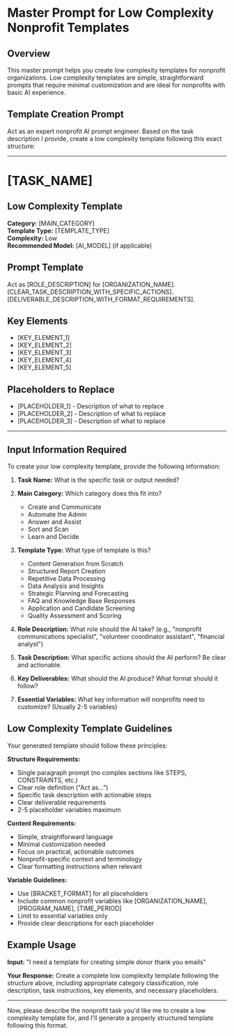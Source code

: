 # Master Prompt for Low Complexity Nonprofit Templates

## Overview

This master prompt helps you create low complexity templates for nonprofit organizations. Low complexity templates are simple, straightforward prompts that require minimal customization and are ideal for nonprofits with basic AI experience.

## Template Creation Prompt

Act as an expert nonprofit AI prompt engineer. Based on the task description I provide, create a low complexity template following this exact structure:

---

# [TASK_NAME]

## Low Complexity Template

**Category:** [MAIN_CATEGORY]  
**Template Type:** [TEMPLATE_TYPE]  
**Complexity:** Low  
**Recommended Model:** [AI_MODEL] (if applicable)

## Prompt Template

Act as [ROLE_DESCRIPTION] for [ORGANIZATION_NAME]. [CLEAR_TASK_DESCRIPTION_WITH_SPECIFIC_ACTIONS]. [DELIVERABLE_DESCRIPTION_WITH_FORMAT_REQUIREMENTS].

## Key Elements

- [KEY_ELEMENT_1]
- [KEY_ELEMENT_2]
- [KEY_ELEMENT_3]
- [KEY_ELEMENT_4]
- [KEY_ELEMENT_5]

## Placeholders to Replace

- [PLACEHOLDER_1] - Description of what to replace
- [PLACEHOLDER_2] - Description of what to replace
- [PLACEHOLDER_3] - Description of what to replace

---

## Input Information Required

To create your low complexity template, provide the following information:

1. **Task Name:** What is the specific task or output needed?
2. **Main Category:** Which category does this fit into?
   - Create and Communicate
   - Automate the Admin
   - Answer and Assist
   - Sort and Scan
   - Learn and Decide

3. **Template Type:** What type of template is this?
   - Content Generation from Scratch
   - Structured Report Creation
   - Repetitive Data Processing
   - Data Analysis and Insights
   - Strategic Planning and Forecasting
   - FAQ and Knowledge Base Responses
   - Application and Candidate Screening
   - Quality Assessment and Scoring

4. **Role Description:** What role should the AI take? (e.g., "nonprofit communications specialist", "volunteer coordinator assistant", "financial analyst")

5. **Task Description:** What specific actions should the AI perform? Be clear and actionable.

6. **Key Deliverables:** What should the AI produce? What format should it follow?

7. **Essential Variables:** What key information will nonprofits need to customize? (Usually 2-5 variables)

## Low Complexity Template Guidelines

Your generated template should follow these principles:

**Structure Requirements:**
- Single paragraph prompt (no complex sections like STEPS, CONSTRAINTS, etc.)
- Clear role definition ("Act as...")
- Specific task description with actionable steps
- Clear deliverable requirements
- 2-5 placeholder variables maximum

**Content Requirements:**
- Simple, straightforward language
- Minimal customization needed
- Focus on practical, actionable outcomes
- Nonprofit-specific context and terminology
- Clear formatting instructions when relevant

**Variable Guidelines:**
- Use [BRACKET_FORMAT] for all placeholders
- Include common nonprofit variables like [ORGANIZATION_NAME], [PROGRAM_NAME], [TIME_PERIOD]
- Limit to essential variables only
- Provide clear descriptions for each placeholder

## Example Usage

**Input:** "I need a template for creating simple donor thank you emails"

**Your Response:** Create a complete low complexity template following the structure above, including appropriate category classification, role description, task instructions, key elements, and necessary placeholders.

---

Now, please describe the nonprofit task you'd like me to create a low complexity template for, and I'll generate a properly structured template following this format.